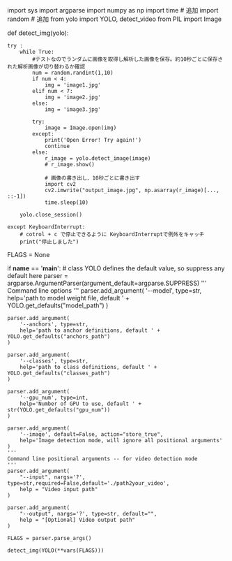 import sys
import argparse
import numpy as np
import time # 追加
import random # 追加
from yolo import YOLO, detect_video
from PIL import Image

def detect_img(yolo):

    try :
        while True:
            #テストなのでランダムに画像を取得し解析した画像を保存。約10秒ごとに保存された解析画像が切り替わるか確認
            num = random.randint(1,10)
            if num < 4:
                img = 'image1.jpg'
            elif num < 7:
                img = 'image2.jpg'
            else:
                img = 'image3.jpg'

            try:
                image = Image.open(img)
            except:
                print('Open Error! Try again!')
                continue
            else:
                r_image = yolo.detect_image(image)
                # r_image.show()

                # 画像の書き出し、10秒ごとに書き出す
                import cv2 
                cv2.imwrite("output_image.jpg", np.asarray(r_image)[..., ::-1])
                time.sleep(10)

        yolo.close_session()

    except KeyboardInterrupt:
        # cotrol + c で停止できるように KeyboardInterruptで例外をキャッチ
        print("停止しました")


FLAGS = None

if __name__ == '__main__':
    # class YOLO defines the default value, so suppress any default here
    parser = argparse.ArgumentParser(argument_default=argparse.SUPPRESS)
    '''
    Command line options
    '''
    parser.add_argument(
        '--model', type=str,
        help='path to model weight file, default ' + YOLO.get_defaults("model_path")
    )

    parser.add_argument(
        '--anchors', type=str,
        help='path to anchor definitions, default ' + YOLO.get_defaults("anchors_path")
    )

    parser.add_argument(
        '--classes', type=str,
        help='path to class definitions, default ' + YOLO.get_defaults("classes_path")
    )

    parser.add_argument(
        '--gpu_num', type=int,
        help='Number of GPU to use, default ' + str(YOLO.get_defaults("gpu_num"))
    )

    parser.add_argument(
        '--image', default=False, action="store_true",
        help='Image detection mode, will ignore all positional arguments'
    )
    '''
    Command line positional arguments -- for video detection mode
    '''
    parser.add_argument(
        "--input", nargs='?', type=str,required=False,default='./path2your_video',
        help = "Video input path"
    )

    parser.add_argument(
        "--output", nargs='?', type=str, default="",
        help = "[Optional] Video output path"
    )

    FLAGS = parser.parse_args()

    detect_img(YOLO(**vars(FLAGS)))
